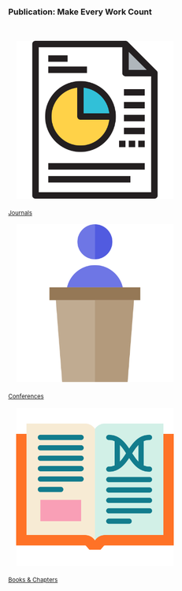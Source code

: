 <div class="block-title"><h3>Publication: Make Every Work Count</h3></div>
<br>

<div class="row row-cols-auto g-3 justify-content-center">
    <!--Put your item below this line -->
    <div class="col mt-3">
        <div class="card" style="width: 20rem;">
            <img src="./img/journals.svg" class="card-img-top" alt="journal" style="padding: 1rem;" title="Journals">
            <div class="card-body text-center">
                <a href="pages/journals.html" class="btn btn-primary ajax-page-load" style="font-size: .85em;">Journals</a>
            </div>
        </div>
    </div>
    <div class="col mt-3">
        <div class="card" style="width: 20rem;">
            <img src="./img/conferences.svg" class="card-img-top" alt="conferences" style="padding: 1rem;" title="Conferences">
            <div class="card-body text-center">
                <a href="pages/conferences.html" class="btn btn-primary ajax-page-load" style="font-size: .85em;">Conferences</a>
            </div>
        </div>
    </div>
    <div class="col mt-3">
        <div class="card" style="width: 20rem;">
            <img src="./img/books.svg" class="card-img-top" alt="books" style="padding: 1rem;" title="Books and Book Chapters">
            <div class="card-body text-center">
                <a href="pages/bookchapters.html" class="btn btn-primary ajax-page-load" style="font-size: .85em;">Books & Chapters</a>
            </div>
        </div>
    </div>
  </div>